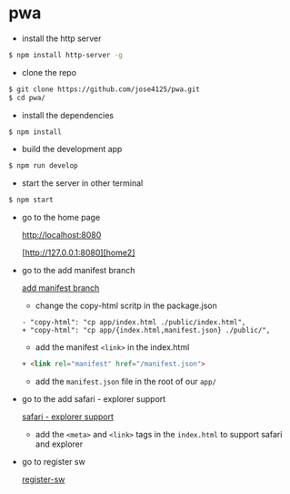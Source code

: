 # pwa

- install the http server

```sh
$ npm install http-server -g
```

- clone the repo

```sh
$ git clone https://github.com/jose4125/pwa.git
$ cd pwa/
```

- install the dependencies

```sh
$ npm install
```

- build the development app

```sh
$ npm run develop
```

- start the server in other terminal

```sh
$ npm start
```

- go to the home page

  [http://localhost:8080][home]

  [http://127.0.0.1:8080][home2]

- go to the add manifest branch

  [add manifest branch][branch1]

  - change the copy-html scritp in the package.json

  ```git
  - "copy-html": "cp app/index.html ./public/index.html",
  + "copy-html": "cp app/{index.html,manifest.json} ./public/",
  ```

  - add the manifest `<link>` in the index.html

  ```html
  + <link rel="manifest" href="/manifest.json">
  ```

  - add the `manifest.json` file in the root of our `app/`

- go to the add safari - explorer support

  [safari - explorer support][branch2]

  - add the `<meta>` and `<link>` tags in the `index.html` to support safari and explorer

- go to register sw

  [register-sw][branch3]

[home]: http://localhost:8080
[home2]: http://127.0.0.1:8080
[branch1]: https://github.com/jose4125/pwa/tree/1-add-manifest
[branch2]: https://github.com/jose4125/pwa/tree/2-safari-explorer-support
[branch3]: https://github.com/jose4125/pwa/tree/3-register-sw
